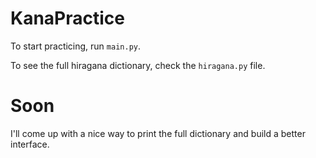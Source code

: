 # KanaPractice

To start practicing, run `main.py`.

To see the full hiragana dictionary, check the `hiragana.py` file. 

# Soon
I'll come up with a nice way to print the full dictionary and build a better interface.
